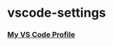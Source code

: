 # vscode-settings
<h3>
<a href = 'https://vscode.dev/profile/github/aa0dcfdf6bc0da792d5f0fafd8f024bf'>
    My VS Code Profile
</a>
</h3>
